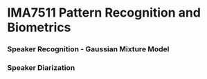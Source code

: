 # IMA7511 Pattern Recognition and Biometrics

### Speaker Recognition - Gaussian Mixture Model
### Speaker Diarization
